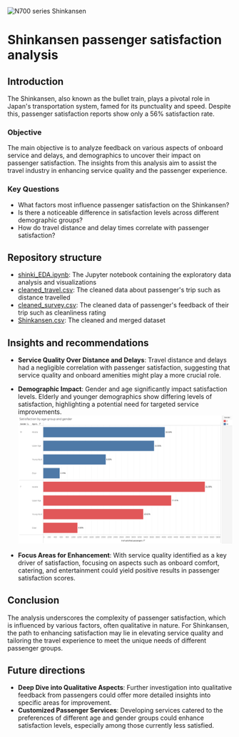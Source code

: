 ![N700 series Shinkansen](https://www.japanhouselondon.uk/assets/New-Discover-page/_resampled/FillWyI3MjgiLCI0MDgiXQ/Shinkansen-Landing-page-banner.jpg)
# Shinkansen passenger satisfaction analysis

## Introduction
The Shinkansen, also known as the bullet train, plays a pivotal role in Japan's transportation system, famed for its punctuality and speed. Despite this, passenger satisfaction reports show only a 56% satisfaction rate. 

### Objective
The main objective is to analyze feedback on various aspects of onboard service and delays, and demographics to uncover their impact on passenger satisfaction. The insights from this analysis aim to assist the travel industry in enhancing service quality and the passenger experience.

### Key Questions
- What factors most influence passenger satisfaction on the Shinkansen?
- Is there a noticeable difference in satisfaction levels across different demographic groups?
- How do travel distance and delay times correlate with passenger satisfaction?

## Repository structure
- [shinki_EDA.ipynb](https://github.com/moiez326/shinkansen/blob/main/shinki_EDA.ipynb): The Jupyter notebook containing the exploratory data analysis and visualizations
- [cleaned_travel.csv](https://github.com/moiez326/shinkansen/blob/main/data/cleaned_travel.csv): The cleaned data about passenger's trip such as distance travelled
- [cleaned_survey.csv](https://github.com/moiez326/shinkansen/blob/main/data/cleaned_survey.csv): The cleaned data of passenger's feedback of their trip such as cleanliness rating
- [Shinkansen.csv](https://github.com/moiez326/shinkansen/blob/main/data/Shinkansen.csv): The cleaned and merged dataset

## Insights and recommendations
- **Service Quality Over Distance and Delays**: Travel distance and delays had a negligible correlation with passenger satisfaction, suggesting that service quality and onboard amenities might play a more crucial role.
- **Demographic Impact**: Gender and age significantly impact satisfaction levels. Elderly and younger demographics show differing levels of satisfaction, highlighting a potential need for targeted service improvements.
![age-group and gender satisfaction](https://github.com/moiez326/shinkansen/blob/main/media/Screenshot%202023-12-06%20at%2011.58.55.png)

- **Focus Areas for Enhancement**: With service quality identified as a key driver of satisfaction, focusing on aspects such as onboard comfort, catering, and entertainment could yield positive results in passenger satisfaction scores.

## Conclusion
The analysis underscores the complexity of passenger satisfaction, which is influenced by various factors, often qualitative in nature. For Shinkansen, the path to enhancing satisfaction may lie in elevating service quality and tailoring the travel experience to meet the unique needs of different passenger groups.

## Future directions
- **Deep Dive into Qualitative Aspects**: Further investigation into qualitative feedback from passengers could offer more detailed insights into specific areas for improvement.
- **Customized Passenger Services**: Developing services catered to the preferences of different age and gender groups could enhance satisfaction levels, especially among those currently less satisfied.
